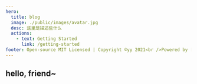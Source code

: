 ```yaml
---
hero:
  title: blog
  image: ./public/images/avatar.jpg
  desc: 这里是描述些什么
  actions:
    - text: Getting Started
      link: /getting-started
footer: Open-source MIT Licensed | Copyright ©yy 2021<br />Powered by [github](https://github.com/yiyuana)
---
```


## hello, friend~
